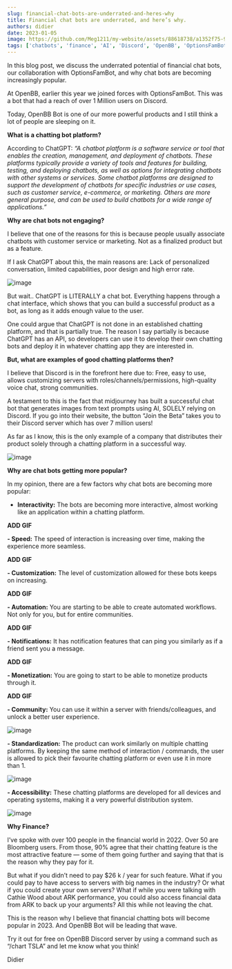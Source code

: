```yaml
---
slug: financial-chat-bots-are-underrated-and-heres-why
title: Financial chat bots are underrated, and here’s why.
authors: didier
date: 2023-01-05
image: https://github.com/Meg1211/my-website/assets/88618738/a1352f75-9bfd-4a70-8129-d72bc4e720b5
tags: ['chatbots', 'finance', 'AI', 'Discord', 'OpenBB', 'OptionsFamBot']
---
```


In this blog post, we discuss the underrated potential of financial chat bots, our collaboration with OptionsFamBot, and why chat bots are becoming increasingly popular.

<!-- truncate -->

At OpenBB, earlier this year we joined forces with OptionsFamBot. This was a bot that had a reach of over 1 Million users on Discord.

Today, OpenBB Bot is one of our more powerful products and I still think a lot of people are sleeping on it.

**What is a chatting bot platform?**

According to ChatGPT: _“A chatbot platform is a software service or tool that enables the creation, management, and deployment of chatbots. These platforms typically provide a variety of tools and features for building, testing, and deploying chatbots, as well as options for integrating chatbots with other systems or services. Some chatbot platforms are designed to support the development of chatbots for specific industries or use cases, such as customer service, e-commerce, or marketing. Others are more general purpose, and can be used to build chatbots for a wide range of applications.”_

**Why are chat bots not engaging?**

I believe that one of the reasons for this is because people usually associate chatbots with customer service or marketing. Not as a finalized product but as a feature.

If I ask ChatGPT about this, the main reasons are: Lack of personalized conversation, limited capabilities, poor design and high error rate.

![image](https://github.com/Meg1211/my-website/assets/88618738/fb23b0b4-70db-42c4-91be-00acec6cb57e)

But wait.. ChatGPT is LITERALLY a chat bot. Everything happens through a chat interface, which shows that you can build a successful product as a bot, as long as it adds enough value to the user.

One could argue that ChatGPT is not done in an established chatting platform, and that is partially true. The reason I say partially is because ChatGPT has an API, so developers can use it to develop their own chatting bots and deploy it in whatever chatting app they are interested in.

**But, what are examples of good chatting platforms then?**

I believe that Discord is in the forefront here due to: Free, easy to use, allows customizing servers with roles/channels/permissions, high-quality voice chat, strong communities.

A testament to this is the fact that midjourney has built a successful chat bot that generates images from text prompts using AI, SOLELY relying on Discord. If you go into their website, the button “Join the Beta” takes you to their Discord server which has over 7 million users!

As far as I know, this is the only example of a company that distributes their product solely through a chatting platform in a successful way.

![image](https://github.com/Meg1211/my-website/assets/88618738/514207d5-12cb-4103-8437-5883c4fd1d8f)

**Why are chat bots getting more popular?**

In my opinion, there are a few factors why chat bots are becoming more popular:

- **Interactivity:** The bots are becoming more interactive, almost working like an application within a chatting platform.

**ADD GIF**

**- Speed:** The speed of interaction is increasing over time, making the experience more seamless.

**ADD GIF**

**- Customization:** The level of customization allowed for these bots keeps on increasing.

**ADD GIF**

**- Automation:** You are starting to be able to create automated workflows. Not only for you, but for entire communities.

**ADD GIF**

**- Notifications:** It has notification features that can ping you similarly as if a friend sent you a message.

**ADD GIF**

**- Monetization:** You are going to start to be able to monetize products through it.

**ADD GIF**

**- Community:** You can use it within a server with friends/colleagues, and unlock a better user experience.

![image](https://github.com/Meg1211/my-website/assets/88618738/a1352f75-9bfd-4a70-8129-d72bc4e720b5)

**- Standardization:** The product can work similarly on multiple chatting platforms. By keeping the same method of interaction / commands, the user is allowed to pick their favourite chatting platform or even use it in more than 1.

![image](https://github.com/Meg1211/my-website/assets/88618738/22b46946-1bc0-4eaf-bb7d-9381050a79d4)

**- Accessibility:** These chatting platforms are developed for all devices and operating systems, making it a very powerful distribution system.

![image](https://github.com/Meg1211/my-website/assets/88618738/dfdae68d-e30a-43b8-bd56-d9153dc09b3a)

**Why Finance?**

I’ve spoke with over 100 people in the financial world in 2022. Over 50 are Bloomberg users. From those, 90% agree that their chatting feature is the most attractive feature — some of them going further and saying that that is the reason why they pay for it.

But what if you didn’t need to pay $26 k / year for such feature. What if you could pay to have access to servers with big names in the industry? Or what if you could create your own servers? What if while you were talking with Cathie Wood about ARK performance, you could also access financial data from ARK to back up your arguments? All this while not leaving the chat.

This is the reason why I believe that financial chatting bots will become popular in 2023. And OpenBB Bot will be leading that wave.

Try it out for free on OpenBB Discord server by using a command such as “/chart TSLA” and let me know what you think!

Didier
